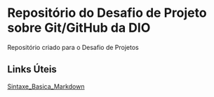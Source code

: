 # Repositório do Desafio de Projeto sobre Git/GitHub da DIO
Repositório criado para o Desafio de Projetos

## Links Úteis
[Sintaxe_Basica_Markdown](https://www.markdownguide.org/)

